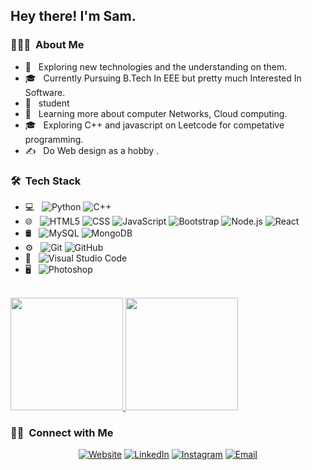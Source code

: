 
<h2> Hey there! I'm Sam.</h2>

<h3> 👨🏻‍💻 &nbsp;About Me </h3>

- 🤔 &nbsp; Exploring new technologies and the understanding on them.
- 🎓 &nbsp; Currently Pursuing B.Tech In EEE but pretty much Interested In Software.
- 💼 &nbsp; student
- 🌱 &nbsp; Learning more about computer Networks, Cloud computing.
- 🎓 &nbsp; Exploring C++ and javascript on Leetcode for competative programming.
- ✍️ &nbsp; Do Web design as a hobby .

<h3> 🛠 &nbsp;Tech Stack</h3>

- 💻 &nbsp;
  ![Python](https://img.shields.io/badge/-Python-333333?style=flat&logo=python)
  ![C++](https://img.shields.io/badge/-C++-333333?style=flat&logo=C%2B%2B&logoColor=00599C)
- 🌐 &nbsp;
  ![HTML5](https://img.shields.io/badge/-HTML5-333333?style=flat&logo=HTML5)
  ![CSS](https://img.shields.io/badge/-CSS-333333?style=flat&logo=CSS3&logoColor=1572B6)
  ![JavaScript](https://img.shields.io/badge/-JavaScript-333333?style=flat&logo=javascript)
  ![Bootstrap](https://img.shields.io/badge/-Bootstrap-333333?style=flat&logo=bootstrap&logoColor=563D7C)
  ![Node.js](https://img.shields.io/badge/-Node.js-333333?style=flat&logo=node.js)
  ![React](https://img.shields.io/badge/-React-333333?style=flat&logo=react)
- 🛢 &nbsp;
  ![MySQL](https://img.shields.io/badge/-MySQL-333333?style=flat&logo=mysql)
  ![MongoDB](https://img.shields.io/badge/-MongoDB-333333?style=flat&logo=mongodb)
- ⚙️ &nbsp;
  ![Git](https://img.shields.io/badge/-Git-333333?style=flat&logo=git)
  ![GitHub](https://img.shields.io/badge/-GitHub-333333?style=flat&logo=github)
- 🔧 &nbsp;
  ![Visual Studio Code](https://img.shields.io/badge/-Visual%20Studio%20Code-333333?style=flat&logo=visual-studio-code&logoColor=007ACC)
- 🖥 &nbsp;
  ![Photoshop](https://img.shields.io/badge/-Photoshop-333333?style=flat&logo=adobe-photoshop)
<br/>

<a href="https://github.com/sammed-sankonatti">
  <img height="180em" src="https://github-readme-stats.vercel.app/api?username=sammed-sankonatti&theme=buefy&show_icons=true" />
  <img height="180em" src="https://github-readme-stats.vercel.app/api/top-langs/?username=sammed-sankonatti&theme=buefy&layout=compact" />
</a>

<br/>

<h3> 🤝🏻 &nbsp;Connect with Me </h3>

<p align="center">
<a href="https://sammed-sankonatti.github.io/my-portfolio/"><img alt="Website" src="https://img.shields.io/badge/Website-www.sammedsankonatti.com-blue?style=flat-square&logo=google-chrome"></a>
<a href="https://www.linkedin.com/in/sammed-sankonatti-bb7492148/"><img alt="LinkedIn" src="https://img.shields.io/badge/LinkedIn-sammed%20sankonatti-blue?style=flat-square&logo=linkedin"></a>
<a href="https://www.instagram.com/sammed_sankonatti/?hl=en"><img alt="Instagram" src="https://img.shields.io/badge/Instagram-sammed -blue?style=flat-square&logo=instagram"></a>
<a href="mailto:myofficialtrack@gmail.com"><img alt="Email" src="https://img.shields.io/badge/Email-myofficialtrack@gmail.com-blue?style=flat-square&logo=gmail"></a>
</p>
